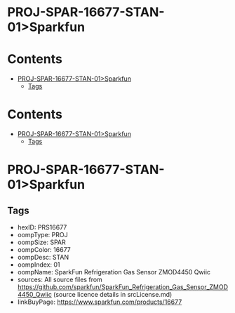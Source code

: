 
PROJ-SPAR-16677-STAN-01>Sparkfun
================================

Contents
========

* [PROJ-SPAR-16677-STAN-01>Sparkfun](#proj-spar-16677-stan-01sparkfun)
	* [Tags](#tags)

Contents
========

* [PROJ-SPAR-16677-STAN-01>Sparkfun](#proj-spar-16677-stan-01sparkfun)
	* [Tags](#tags)

# PROJ-SPAR-16677-STAN-01>Sparkfun

## Tags

- hexID: PRS16677
- oompType: PROJ
- oompSize: SPAR
- oompColor: 16677
- oompDesc: STAN
- oompIndex: 01
- oompName: SparkFun Refrigeration Gas Sensor ZMOD4450 Qwiic
- sources: All source files from https://github.com/sparkfun/SparkFun_Refrigeration_Gas_Sensor_ZMOD4450_Qwiic (source licence details in srcLicense.md)
- linkBuyPage: https://www.sparkfun.com/products/16677
